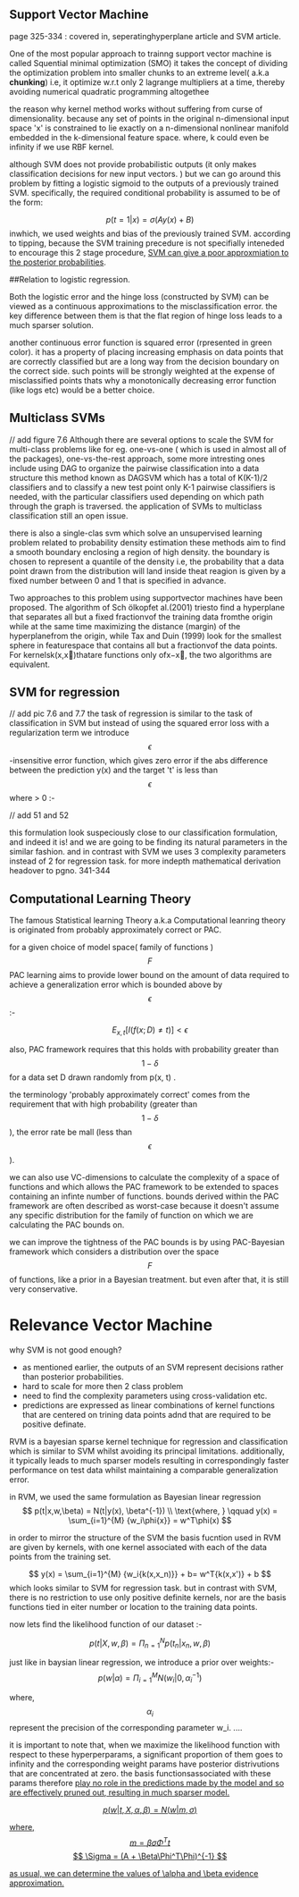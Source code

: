 
## Support Vector Machine
page 325-334 : covered in, seperatinghyperplane article and SVM article. 

One of the most popular approach to trainng support vector machine is called Squential minimal optimization (SMO) it takes the concept of dividing the optimization problem into smaller chunks to an extreme level( a.k.a **chunking**) i.e, it optimize w.r.t only 2 lagrange multipliers at a time, thereby avoiding numerical quadratic programming altogethee

the reason why kernel method works without suffering from curse of dimensionality. because any set of points in the original n-dimensional input space 'x' is constrained to lie exactly on a n-dimensional nonlinear manifold embedded in the k-dimensional feature space. where, k could even be infinity if we use RBF kernel.

although SVM does not provide probabilistic outputs (it only makes classification decisions for new input vectors. ) but we can go around this problem by fitting a logistic sigmoid to the outputs of a previously trained SVM. specifically, the required conditional probability is assumed to be of the form:

$$ p(t=1|x) = \sigma{(Ay(x) + B)}$$
inwhich, we used weights and bias of the previously trained SVM.
according to tipping, because the SVM training precedure is not specifially inteneded to encourage this 2 stage procedure, <u>SVM can give a poor approxmiation to the posterior probabilities</u>.

##Relation to logistic regression.

Both the logistic error and the hinge loss (constructed by SVM) can be viewed as a continuous approximations to the misclassification error. the key difference between them is that the flat region of hinge loss leads to a much sparser solution.

another continuous error function is squared error (rpresented in green color). it has a property of placing increasing emphasis on data points that are correctly classified but are a long way from the decision boundary on the correct side. such points will be strongly weighted at the expense of misclassified points thats why a monotonically decreasing error function (like logs etc) would be a better choice.

## Multiclass SVMs

// add figure 7.6
Although there are several options to scale the SVM for multi-class problems like for eg. one-vs-one ( which is used in almost all of the packages), one-vs-the-rest approach, some more intresting ones include using DAG to organize the pairwise classification into a data structure this method known as DAGSVM which has a total of K(K-1)/2 classifiers and to classify a new test point only K-1 pairwise classifiers is needed, with the particular classifiers used depending on which path through the graph is traversed.
the application of SVMs to multiclass classification still an open issue.

there is also a single-clas svm which solve an unsupervised learning problem related to probability density estimation these methods aim to find a smooth boundary enclosing a region of high density. the boundary is chosen to represent a quantile of the density i.e, the probability that a data point drawn from the distribution will land inside theat reagion is given by a fixed number between 0 and 1 that is specified in advance.

Two approaches to this problem using supportvector machines have been proposed. The algorithm of Sch ̈olkopfet al.(2001) triesto find a hyperplane that separates all but a fixed fractionνof the training data fromthe origin while at the same time maximizing the distance (margin) of the hyperplanefrom the origin, while Tax and Duin (1999) look for the smallest sphere in featurespace that contains all but a fractionνof the data points.  For kernelsk(x,x)thatare functions only ofx−x, the two algorithms are equivalent.


## SVM for regression

// add pic 7.6 and 7.7
the task of regression is similar to the task of classification in SVM but instead of using the squared error loss with a regularization term we introduce $$ \epsilon $$-insensitive error function, which gives zero error if the abs difference between the prediction y(x) and the target 't' is less than $$ \epsilon $$ where > 0 :-

// add 51 and 52

this formulation look suspeciously close to our classification formulation, and indeed it is! and we are going to be finding its natural parameters in the similar fashion. and in contrast with SVM we uses 3 complexity parameters instead of 2 for regression task. for more indepth mathematical derivation headover to pgno. 341-344

## Computational Learning Theory

The famous Statistical learning Theory a.k.a Computational leanring theory is originated from probably approximately correct or PAC.

for a given choice of model space( family of functions ) $$ F $$  PAC learning aims to provide lower bound on the amount of data required to achieve a generalization error which is bounded above by $$ \epsilon $$ :-

$$ E_{x,t} [ I(f(x; D) \neq t)] < \epsilon  $$

also, PAC framework requires that this holds with probability greater than $$ 1-\delta $$ for a data set D drawn randomly from p(x, t) .

the terminology 'probably approximately correct' comes from the requirement that with high probability (greater than $$ 1-\delta $$), the error rate be mall (less than $$ \epsilon $$).

we can also use VC-dimensions to calculate the complexity of a space of functions and which allows the PAC framework to be extended to spaces containing an infinte number of functions. bounds derived within the PAC framework are often described as worst-case because it doesn't assume any specific distribution for the family of function on which we are calculating the PAC bounds on.

we can improve the tightness of the PAC bounds is by using PAC-Bayesian framework which considers a distribution over the space $$ F $$ of functions, like a prior in a Bayesian treatment. but even after that, it is still very conservative.

# Relevance Vector Machine

why SVM is not good enough?
* as mentioned earlier, the outputs of an SVM represent decisions rather than posterior probabilities.
* hard to scale for more then 2 class problem
* need to find the complexity parameters using cross-validation etc.
* predictions are expressed as linear combinations of kernel functions that are centered on trining data points adnd that are required to be positive definate.

RVM is a bayesian sparse kernel technique for regression and classification which is similar to SVM whilst avoiding its principal limitations. additionally, it typically leads to much sparser models resulting in correspondingly faster performance on test data whilst maintaining a comparable generalization error.

in RVM, we used the same formulation as Bayesian linear regression 
$$ 
p(t|x,w,\beta) = N(t|y(x), \beta^{-1}) \\
\text{where, } \qquad y(x) = \sum_{i=1}^{M} {w_i\phi{x}} = w^T\phi(x)
$$

in order to mirror the structure of the SVM the basis fucntion used in RVM are given by kernels, with one kernel associated with each of the data points from the training set.

$$
 y(x) = \sum_{i=1}^{M} {w_i{k(x,x_n)}} + b= w^T{k(x,x')} + b
$$
which looks similar to SVM for regression task. but in contrast with SVM, there is no restriction to use only positive definite kernels, nor are the basis functions tied in eiter number or location to the training data points.

now lets find the likelihood function of our dataset :-

$$ p(t|X,w,\beta) = \Pi_{n=1}^{N} p(t_n | x_n, w,\beta)$$

just like in baysian linear regression, we introduce a prior over weights:-
$$ p(w|\alpha) = \Pi_{i=1}^{M} N(w_i| 0, \alpha_i^{-1}) $$

where, $$ \alpha_i $$ represent the precision of the corresponding parameter w_i.
....

it is important to note that, when we maximize the likelihood function with respect to these hyperperparams, a significant proportion of them goes to infinity and the corresponding weight params have posterior distrivutions that are concentrated at zero. the basis functionsassociated with these params therefore  <u> play no role in the predictions made by the model and so are effectively pruned out<u>, resulting in much sparser model.

$$ p(w|t,X,\alpha, \beta) = N(w|m, \sigma) $$

where, 
$$ m = \beta\sigma\Phi^Tt $$
$$ \Sigma = (A + \Beta\Phi^T\Phi)^{-1} $$


as usual, we can determine the values of \alpha and \beta evidence approximation.